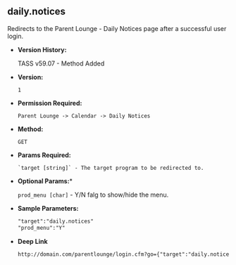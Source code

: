 **daily.notices**
----
  Redirects to the Parent Lounge - Daily Notices page after a successful user login.

* **Version History:**

    TASS v59.07 - Method Added

* **Version:**

  	`1`

* **Permission Required:**

  	`Parent Lounge -> Calendar -> Daily Notices`

* **Method:**

  	`GET`
  
*  **Params Required:**

	   `target [string]` - The target program to be redirected to.

*  **Optional Params:***

    `prod_menu [char]` - Y/N falg to show/hide the menu.
    
* **Sample Parameters:**

	```HTML
	"target":"daily.notices"
	"prod_menu":"Y"
	```

* **Deep Link**

	```HTML
	http://domain.com/parentlounge/login.cfm?go={"target":"daily.notices","prod_menu":"Y"}
	```
